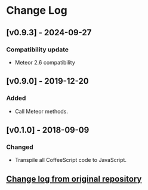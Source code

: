 # Change Log

## [v0.9.3] - 2024-09-27

### Compatibility update

- Meteor 2.6 compatibility

## [v0.9.0] - 2019-12-20

### Added

- Call Meteor methods.

## [v0.1.0] - 2018-09-09

### Changed

- Transpile all CoffeeScript code to JavaScript.

## [Change log from original repository](https://github.com/kahmali/meteor-restivus/blob/devel/CHANGELOG.md#change-log)

